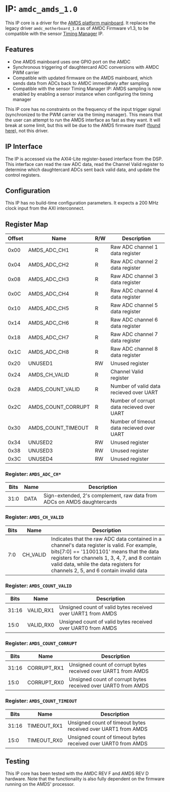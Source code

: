 # IP: `amdc_amds_1.0`

This IP core is a driver for the [AMDS platform mainboard](https://github.com/Severson-Group/AMDS/tree/develop/Mainboard). It replaces the legacy driver `amdc_motherboard_1.0` as of AMDC Firmware v1.3, to be compatible with the sensor [Timing Manager](https://github.com/Severson-Group/AMDC-Firmware/tree/develop/ip_repo/amdc_timing_manager_1.0) IP.

## Features

- One AMDS mainboard uses one GPIO port on the AMDC
- Synchronous triggering of daughtercard ADC conversions with AMDC PWM carrier
- Compatible with updated firmware on the AMDS mainboard, which sends data from ADCs back to AMDC immediately after sampling
- Compatible with the sensor Timing Manager IP: AMDS sampling is now enabled by enabling a sensor instance when configuring the timing manager

This IP core has no constraints on the frequency of the input trigger signal (synchronized to the PWM carrier via the timing manager). This means that the user can attempt to run the AMDS interface as fast as they want. It will break at some limit, but this will be due to the AMDS firmware itself ([found here](https://github.com/Severson-Group/AMDS/tree/develop/Mainboard/Firmware)), not this driver.

## IP Interface

The IP is accessed via the AXI4-Lite register-based interface from the DSP. This interface can read the raw ADC data, read the Channel Valid register to determine which daughtercard ADCs sent back valid data, and update the control registers.

## Configuration

This IP has no build-time configuration parameters. It expects a 200 MHz clock input from the AXI interconnect.

## Register Map

| Offset | Name        | R/W | Description                    |
| ---- | ------------- | -- | ------------------------------- |
| 0x00 | AMDS_ADC_CH1  | R  | Raw ADC channel 1 data register |
| 0x04 | AMDS_ADC_CH2  | R  | Raw ADC channel 2 data register |
| 0x08 | AMDS_ADC_CH3  | R  | Raw ADC channel 3 data register |
| 0x0C | AMDS_ADC_CH4  | R  | Raw ADC channel 4 data register |
| 0x10 | AMDS_ADC_CH5  | R  | Raw ADC channel 5 data register |
| 0x14 | AMDS_ADC_CH6  | R  | Raw ADC channel 6 data register |
| 0x18 | AMDS_ADC_CH7  | R  | Raw ADC channel 7 data register |
| 0x1C | AMDS_ADC_CH8  | R  | Raw ADC channel 8 data register |
| 0x20 | UNUSED1       | RW | Unused register |
| 0x24 | AMDS_CH_VALID | R  | Channel Valid register |
| 0x28 | AMDS_COUNT_VALID   | R | Number of valid data recieved over UART |
| 0x2C | AMDS_COUNT_CORRUPT | R | Number of corrupt data recieved over UART |
| 0x30 | AMDS_COUNT_TIMEOUT | R | Number of timeout data recieved over UART |
| 0x34 | UNUSED2 | RW | Unused register |
| 0x38 | UNUSED3 | RW | Unused register |
| 0x3C | UNUSED4 | RW | Unused register |

### Register: `AMDS_ADC_CH*`

| Bits | Name | Description |
| -- | -- | -- |
| 31:0 | DATA | Sign-extended, 2's complement, raw data from ADCs on AMDS daughtercards |

### Register: `AMDS_CH_VALID`

| Bits | Name | Description |
| -- | -- | -- |
| 7:0 | CH_VALID | Indicates that the raw ADC data contained in a channel's data register is valid. For example, bits[7:0] == '11001101' means that the data registers for channels 1, 3, 4, 7, and 8 contain valid data, while the data registers for channels 2, 5, and 6 contain invalid data |

### Register: `AMDS_COUNT_VALID`

| Bits | Name | Description |
| -- | -- | -- |
| 31:16 | VALID_RX1 | Unsigned count of valid bytes received over UART1 from AMDS |
| 15:0  | VALID_RX0 | Unsigned count of valid bytes received over UART0 from AMDS |

### Register: `AMDS_COUNT_CORRUPT`

| Bits | Name | Description |
| -- | -- | -- |
| 31:16 | CORRUPT_RX1 | Unsigned count of corrupt bytes received over UART1 from AMDS |
| 15:0  | CORRUPT_RX0 | Unsigned count of corrupt bytes received over UART0 from AMDS |

### Register: `AMDS_COUNT_TIMEOUT`

| Bits | Name | Description |
| -- | -- | -- |
| 31:16 | TIMEOUT_RX1 | Unsigned count of timeout bytes received over UART1 from AMDS |
| 15:0  | TIMEOUT_RX0 | Unsigned count of timeout bytes received over UART0 from AMDS |

## Testing

This IP core has been tested with the AMDC REV F and AMDS REV D hardware. Note that the functionality is also fully dependent on the firmware running on the AMDS' processor.
